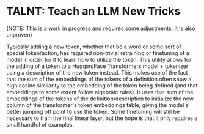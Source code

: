 # TALNT: Teach an LLM New Tricks

(NOTE: This is a work in progress and requires some adjustments. It is also unproven)

Typically adding a new token, whether that be a word or some sort of special token/action, has required non-trivial retraining or finetuning of a model in order for it to learn how to utilize the token. This utility allows for the adding of a token to a HuggingFace Transformers model + tokenizer using a description of the new token instead. This makes use of the fact that the sum of the embeddings of the tokens of a definition often show a high cosine similarity to the embedding of the token being defined (and that embeddings to some extent follow algebraic rules). It uses that sum of the embeddings of the tokens of the definition/description to initialize the new column of the transformer's token embeddings table, giving the model a better jumping off point to use the token. Some finetuning will still be necessary to train the final linear layer, but the hope is that it only requires a small handful of examples.
